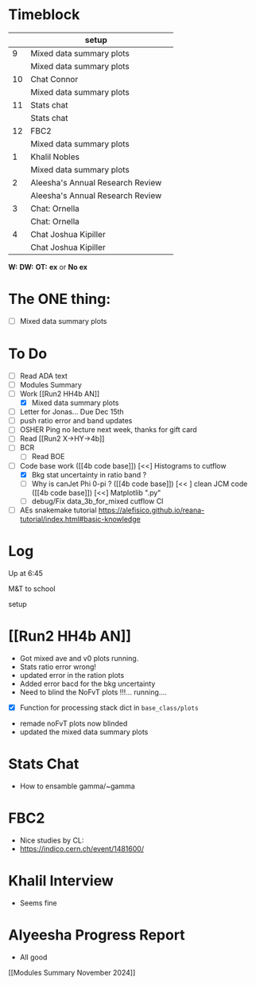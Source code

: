 # Timeblock

|     | setup                            |     |
| --- | -------------------------------- | --- |
| 9   | Mixed data summary plots         |     |
|     | Mixed data summary plots         |     |
| 10  | Chat Connor                      |     |
|     | Mixed data summary plots         |     |
| 11  | Stats chat                       |     |
|     | Stats chat                       |     |
| 12  | FBC2                             |     |
|     | Mixed data summary plots         |     |
| 1   | Khalil Nobles                    |     |
|     | Mixed data summary plots         |     |
| 2   | Aleesha's Annual Research Review |     |
|     | Aleesha's Annual Research Review |     |
| 3   | Chat: Ornella                    |     |
|     | Chat: Ornella                    |     |
| 4   | Chat Joshua Kipiller             |     |
|     | Chat Joshua Kipiller             |     |

**W:**
**DW:**
**OT:**
**ex** or **No ex**

# The ONE thing: 
- [ ] Mixed data summary plots


# To Do
- [ ] Read ADA text
- [ ] Modules Summary
- [ ] Work [[Run2 HH4b AN]]
	 - [x] Mixed data summary plots
- [ ] Letter for Jonas... Due Dec 15th
- [ ] push ratio error and band updates
- [ ] OSHER Ping no lecture next week, thanks for gift card
- [ ] Read [[Run2 X->HY->4b]]
- [ ] BCR
	- [ ] Read BOE
- [ ] Code base work
	([[4b code base]]) [<<] Histograms to cutflow
	- [x] Bkg stat uncertainty in ratio band ?
	- [ ] Why is canJet Phi 0-pi ?
	([[4b code base]]) [<< ] clean JCM code
	([[4b code base]]) [<<] Matplotlib ".py"
	- [ ] debug/Fix data_3b_for_mixed cutflow CI
 - [ ] AEs snakemake tutorial https://alefisico.github.io/reana-tutorial/index.html#basic-knowledge
# Log

Up at 6:45

M&T to school 

setup


# [[Run2 HH4b AN]]
- Got mixed ave and v0 plots running.
- Stats ratio error wrong!
- updated error in the ration plots
- Added error bacd for the bkg uncertainty 
- Need to blind the NoFvT plots !!!... running....
- [x]  Function for processing stack dict in `base_class/plots`
- remade noFvT plots now blinded
- updated the mixed data summary plots
# Stats Chat
- How to ensamble gamma/~gamma

# FBC2
- Nice studies by CL: 
- https://indico.cern.ch/event/1481600/

# Khalil Interview
- Seems fine

# Alyeesha Progress Report
- All good

[[Modules Summary November 2024]]
